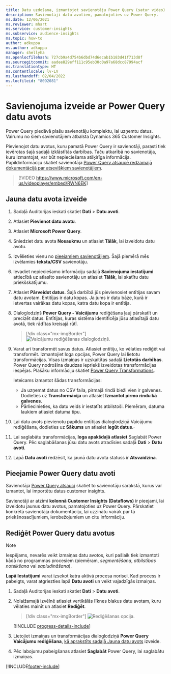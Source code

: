 ```yaml
---
title: Datu uzdošana, izmantojot savienotāju Power Query (satur video)
description: Savienotāji datu avotiem, pamatojoties uz Power Query.
ms.date: 12/06/2021
ms.reviewer: mhart
ms.service: customer-insights
ms.subservice: audience-insights
ms.topic: how-to
author: adkuppa
ms.author: adkuppa
manager: shellyha
ms.openlocfilehash: 727cb9a4d754b6dbd74d6ecab1b183d41f713d8f
ms.sourcegitcommit: aadee829eff111c95eb30c0a97a68dcc87994acf
ms.translationtype: HT
ms.contentlocale: lv-LV
ms.lasthandoff: 02/04/2022
ms.locfileid: "8092081"
---
```

# <a name="connect-to-a-power-query-data-source"></a>Savienojuma izveide ar Power Query datu avots

Power Query piedāvā plašu savienotāju komplektu, lai uzņemtu datus. Vairumu no šiem savienotājiem atbalsta Dynamics 365 Customer Insights. 

Pievienojot datu avotus, kuru pamatā Power Query ir savienotāji, parasti tiek ievērotas šajā sadaļā izklāstītās darbības. Taču atkarībā no savienotāja, kuru izmantojat, var būt nepieciešama atšķirīga informācija. Papildinformāciju skatiet savienotāja [Power Query atsaucē redzamajā dokumentācijā par atsevišķiem savienotājiem](/power-query/connectors/).

> [!VIDEO https://www.microsoft.com/en-us/videoplayer/embed/RWN6EK]

## <a name="create-a-new-data-source"></a>Jauna datu avota izveide

1. Sadaļā Auditorijas ieskati skatiet **Dati** > **Datu avoti**.

1. Atlasiet **Pievienot datu avotu**.

1. Atlasiet **Microsoft Power Query**.

1. Sniedziet datu avota **Nosaukmu** un atlasiet **Tālāk**, lai izveidotu datu avotu.

1. Izvēlieties vienu no [pieejamiem savienotājiem](#available-power-query-data-sources). Šajā piemērā mēs izvēlamies **teksta/CSV** savienotāju.

1. Ievadiet nepieciešamo informāciju sadaļā **Savienojuma iestatījumi** attiecībā uz atlasīto savienotāju un atlasiet **Tālāk**, lai skatītu datu priekšskatījumu.

1. Atlasiet **Pārveidot datus**. Šajā darbībā jūs pievienosiet entītijas savam datu avotam. Entitījas ir datu kopas. Ja jums ir datu bāze, kurā ir ietvertas vairākas datu kopas, katra datu kopa ir entītija.

1. Dialoglodziņš **Power Query - Vaicājumu** rediģēšana ļauj pārskatīt un precizēt datus. Entītijas, kuras sistēma identificēja jūsu atlasītajā datu avotā, tiek rādītas kreisajā rūtī.

   > [!div class="mx-imgBorder"]
   > ![Vaicājumu rediģēšanas dialoglodziņš.](media/data-manager-configure-edit-queries.png "Vaicājumu rediģēšanas dialoglodziņš")

1. Varat arī transformēt savus datus. Atlasiet entītiju, ko vēlaties rediģēt vai transformēt. Izmantojiet loga opcijas, Power Query lai lietotu transformācijas. Visas izmaiņas ir uzskaitītas sadaļā **Lietotās darbības**. Power Query nodrošina daudzas iepriekš izveidotas transformācijas iespējas. Plašāku informāciju skatiet [Power Query Transformations](/power-query/power-query-what-is-power-query#transformations).

   Ieteicams izmantot šādas transformācijas:

   - Ja uzņemat datus no CSV faila, pirmajā rindā bieži vien ir galvenes. Dodieties uz **Transformācija** un atlasiet **Izmantot pirmo rindu kā galvenes**.
   - Pārliecinieties, ka datu veids ir iestatīts atbilstoši. Piemēram, datuma laukiem atlasiet datuma tipu.

1. Lai datu avots pievienotu papildu entītijas dialoglodziņā Vaicājumu rediģēšana, dodieties uz **Sākums** un atlasiet **Iegūt datus**.**·**

1. Lai saglabātu transformācijas, **loga apakšdaļā atlasiet** Saglabāt Power Query. Pēc saglabāšanas jūsu datu avots atradīsies sadaļā **Dati** > **Datu avoti**.

1. Lapā **Datu avoti** redzēsit, ka jaunā datu avota statuss ir **Atsvaidzina**.

## <a name="available-power-query-data-sources"></a>Pieejamie Power Query datu avoti

Savienotāja [Power Query atsauci](/power-query/connectors/) skatiet to savienotāju sarakstā, kurus var izmantot, lai importētu datus customer insights. 

Savienotāji ar atzīmi **kolonnā Customer Insights (Dataflows)** ir pieejami, lai izveidotu jaunus datu avotus, pamatojoties uz Power Query. Pārskatiet konkrētā savienotāja dokumentāciju, lai uzzinātu vairāk par tā priekšnosacījumiem, ierobežojumiem un citu informāciju.

## <a name="edit-power-query-data-sources"></a>Rediģēt Power Query datu avotus

> [!NOTE]
> Iespējams, nevarēs veikt izmaiņas datu avotos, kuri pašlaik tiek izmantoti kādā no programmas procesiem (piemēram, *segmentēšana*, *atbilstības noteikšana* vai *sapludināšana*). 
>
> **Lapā Iestatījumi** varat izsekot katra aktīvā procesa norisei. Kad process ir pabeigts, varat atgriezties lapā **Datu avoti** un veikt vajadzīgās izmaiņas.

1. Sadaļā Auditorijas ieskati skatiet **Dati** > **Datu avoti**.

2. Nolaižamajā izvēlnē atlasiet vertikālās līknes blakus datu avotam, kuru vēlaties mainīt un atlasiet **Rediģēt**.

   > [!div class="mx-imgBorder"]
   > ![Rediģēšanas opcija.](media/edit-option-data-sources.png "Rediģēšanas opcija")

   [!INCLUDE [progress-details-include](../includes/progress-details-pane.md)]
   
3. Lietojiet izmaiņas un transformācijas dialoglodziņā **Power Query Vaicājumu rediģēšana**, [kā aprakstīts sadaļā Jauna datu avots](#create-a-new-data-source) izveide.

4. Pēc labojumu pabeigšanas atlasiet **Saglabāt** Power Query, lai saglabātu izmaiņas.


[!INCLUDE[footer-include](../includes/footer-banner.md)]

